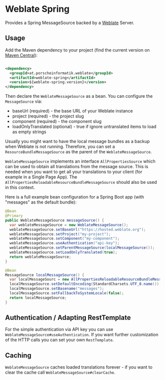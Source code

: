# Weblate Spring

Provides a Spring MessageSource backed by a [Weblate](https://weblate.org/) Server.

## Usage

Add the Maven dependency to your project (find the current version
on [Maven Central](https://search.maven.org/search?q=g:at.porscheinformatik.weblate%20AND%20a:weblate-spring&core=gav)):

```xml

<dependency>
  <groupId>at.porscheinformatik.weblate</groupId>
  <artifactId>weblate-spring</artifactId>
  <version>${weblate-spring.version}</version>
</dependency>
```

Then declare the `WeblateMessageSource` as a bean. You can configure the `MessageSource` via:

- baseUrl (required) - the base URL of your Weblate instance
- project (required) - the project slug
- component (required) - the component slug
- loadOnlyTranslated (optional) - true if ignore untranslated items to load as empty strings

Usually you might want to have the local message bundles as a backup when Weblate is not running. Therefore, you can
set a `ResourceBundleMessageSource` as the parent of the `WeblateMessageSource`.

`WeblateMessageSource` implements an interface `AllPropertiesSource` which can be used to obtain all translations from
the message source. This is needed when you want to get all your translations to your client (for example in a Single
Page App). The `AllPropertiesReloadableResourceBundleMessageSource` should also be used in this context.

Here is a full example bean configuration for a Spring Boot app (with "messages" as the default bundle):

```java
@Bean
@Primary
public WeblateMessageSource messageSource() {
  var weblateMessageSource = new WeblateMessageSource();
  weblateMessageSource.setBaseUrl("https://hosted.weblate.org");
  weblateMessageSource.setProject("my-project");
  weblateMessageSource.setComponent("my-component");
  weblateMessageSource.useAuthentication("api-key");
  weblateMessageSource.setParentMessageSource(localMessageSource());
  weblateMessageSource.setLoadOnlyTranslated(true);
  return weblateMessageSource;
}

@Bean
MessageSource localMessageSource() {
  var localMessageSourc = new AllPropertiesReloadableResourceBundleMessageSource();
  localMessageSource.setDefaultEncoding(StandardCharsets.UTF_8.name());
  localMessageSource.setBasename("messages");
  localMessageSource.setFallbackToSystemLocale(false);
  return localMessageSource;
}
```

## Authentication / Adapting RestTemplate

For the simple authentication via API key you can use `WeblateMessageSource#useAuthentication`. If you want further
customization of the HTTP calls you can set your own `RestTemplate`. 

## Caching

`WeblateMessageSource` caches loaded translations forever - if you want to clear the cache call 
`WeblateMessageSource#clearCache`.
